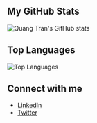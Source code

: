 ## My GitHub Stats

![Quang Tran's GitHub stats](https://github-readme-stats.vercel.app/api?username=quangtran666&show_icons=true&theme=radical)

## Top Languages

![Top Languages](https://github-readme-stats.vercel.app/api/top-langs/?username=quangtran666&layout=compact&theme=radical)

## Connect with me

- [LinkedIn](https://www.linkedin.com/in/quangtran666/)
- [Twitter](https://twitter.com/quangtran666)

